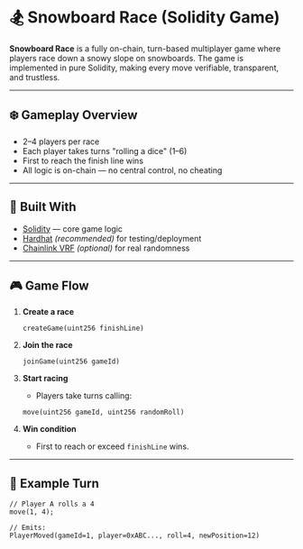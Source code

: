 # 🏂 Snowboard Race (Solidity Game)   
    
**Snowboard Race** is a fully on-chain, turn-based multiplayer game where players race down a snowy slope on snowboards. The game is implemented in pure Solidity, making every move verifiable, transparent, and trustless.
      
---       
     
## ❄️ Gameplay Overview     
     
- 2–4 players per race      
- Each player takes turns "rolling a dice" (1–6)     
- First to reach the finish line wins     
- All logic is on-chain — no central control, no cheating     
      
---   
   
## 🧱 Built With   
   
- [Solidity](https://docs.soliditylang.org/) — core game logic   
- [Hardhat](https://hardhat.org/) *(recommended)* for testing/deployment  
- [Chainlink VRF](https://docs.chain.link/docs/vrf/v2/introduction/) *(optional)* for real randomness  
  
--- 
  
## 🎮 Game Flow  

1. **Create a race** 
    ```solidity  
    createGame(uint256 finishLine) 
    ```

2. **Join the race**
    ```solidity
    joinGame(uint256 gameId)
    ```

3. **Start racing**
    - Players take turns calling:
    ```solidity
    move(uint256 gameId, uint256 randomRoll)
    ```

4. **Win condition**
    - First to reach or exceed `finishLine` wins.

---

## 🔁 Example Turn

```solidity
// Player A rolls a 4
move(1, 4);

// Emits:
PlayerMoved(gameId=1, player=0xABC..., roll=4, newPosition=12)
